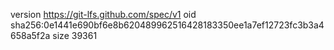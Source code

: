 version https://git-lfs.github.com/spec/v1
oid sha256:0e1441e690bf6e8b620489962516428183350ee1a7ef12723fc3b3a4658a5f2a
size 39361
